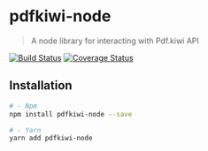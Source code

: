 # pdfkiwi-node

> A node library for interacting with Pdf.kiwi API

[![Build Status](https://travis-ci.org/pdfkiwi/node-lib.svg?branch=master)](https://travis-ci.org/pdfkiwi/node-lib)
[![Coverage Status](https://coveralls.io/repos/github/pdfkiwi/node-lib/badge.svg?branch=master)](https://coveralls.io/github/pdfkiwi/node-lib?branch=master)

## Installation

```bash
# - Npm
npm install pdfkiwi-node --save

# - Yarn
yarn add pdfkiwi-node
```
